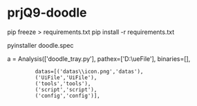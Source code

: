 # prjQ9-doodle
pip freeze > requirements.txt
pip install -r requirements.txt

pyinstaller doodle.spec

a = Analysis(['doodle_tray.py'],
             pathex=['D:\\ueFile'],
             binaries=[],

             datas=[('datas\\icon.png','datas'),
             ('UiFile','UiFile'),
             ('tools','tools'),
             ('script','script'),
             ('config','config')],